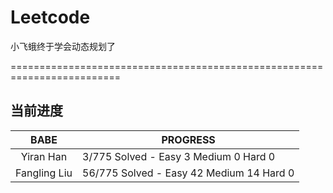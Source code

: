 # Leetcode

 小飞蛾终于学会动态规划了
 
 =========================================================================
 
## 当前进度

|     BABE      | PROGRESS                                  |
| :-----------: | ----------------------------------------- |
|   Yiran Han   |  3/775 Solved - Easy  3 Medium 0  Hard 0  |
| Fangling Liu  | 56/775 Solved - Easy 42 Medium 14 Hard 0  |
